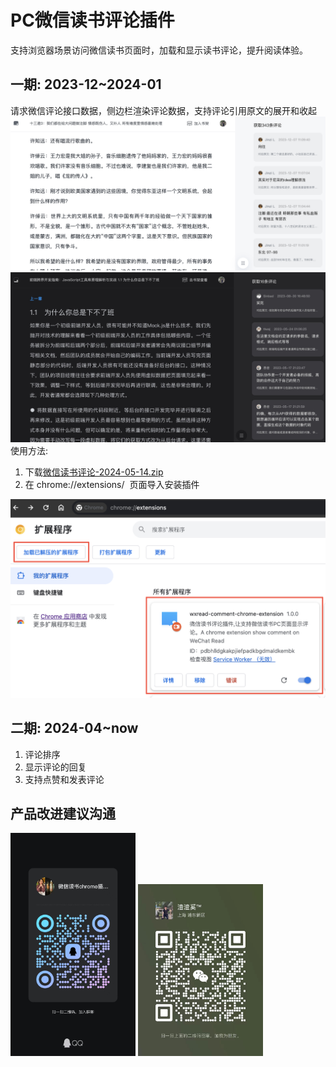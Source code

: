 # PC微信读书评论插件
支持浏览器场景访问微信读书页面时，加载和显示读书评论，提升阅读体验。

## 一期: 2023-12~2024-01
请求微信评论接口数据，侧边栏渲染评论数据，支持评论引用原文的展开和收起
<img src="./src/assets/img/preview-day.jpg">
<img src="./src/assets/img/preview-night.jpg">
使用方法: 
<ol>
    <li>
        下载<a href="https://github.com/my19940202/wx-read-comment-extension/raw/main/微信读书评论-2024-05-14.zip">微信读书评论-2024-05-14.zip</a>
    </li>
    <li>在&nbsp;chrome://extensions/&nbsp; 页面导入安装插件</li>
</ol>
<img src="./src/assets/img/tutorial.jpg">

## 二期:  2024-04~now
1. 评论排序
2. 显示评论的回复
3. 支持点赞和发表评论

## 产品改进建议沟通
<img width="200" src="./src/assets/img/qq-qun.jpg">
<img width="200" src="./src/assets/img/wx-qrcode.jpg">
